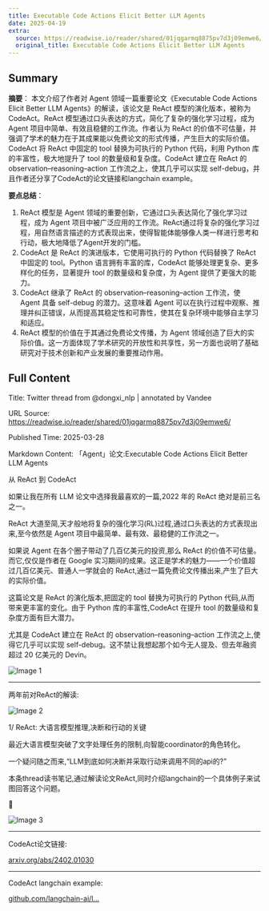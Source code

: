 ```yaml
---
title: Executable Code Actions Elicit Better LLM Agents
date: 2025-04-19
extra:
  source: https://readwise.io/reader/shared/01jqgarmq8875pv7d3j09emwe6/
  original_title: Executable Code Actions Elicit Better LLM Agents
---
```

## Summary
**摘要**：
本文介绍了作者对 Agent 领域一篇重要论文《Executable Code Actions Elicit Better LLM Agents》的解读，该论文是 ReAct 模型的演化版本，被称为 CodeAct。ReAct 模型通过口头表达的方式，简化了复杂的强化学习过程，成为 Agent 项目中简单、有效且稳健的工作流。作者认为 ReAct 的价值不可估量，并强调了学术的魅力在于其成果能以免费论文的形式传播，产生巨大的实际价值。CodeAct 将 ReAct 中固定的 tool 替换为可执行的 Python 代码，利用 Python 库的丰富性，极大地提升了 tool 的数量级和复杂度。CodeAct 建立在 ReAct 的 observation–reasoning–action 工作流之上，使其几乎可以实现 self-debug，并且作者还分享了CodeAct的论文链接和langchain example。

**要点总结**：
1.  ReAct 模型是 Agent 领域的重要创新，它通过口头表达简化了强化学习过程，成为 Agent 项目中被广泛应用的工作流。ReAct通过将复杂的强化学习过程，用自然语言描述的方式表现出来，使得智能体能够像人类一样进行思考和行动，极大地降低了Agent开发的门槛。
2.  CodeAct 是 ReAct 的演进版本，它使用可执行的 Python 代码替换了 ReAct 中固定的 tool。Python 语言拥有丰富的库，CodeAct 能够处理更复杂、更多样化的任务，显著提升 tool 的数量级和复杂度，为 Agent 提供了更强大的能力。
3.  CodeAct 继承了 ReAct 的 observation–reasoning–action 工作流，使 Agent 具备 self-debug 的潜力。这意味着 Agent 可以在执行过程中观察、推理并纠正错误，从而提高其稳定性和可靠性，使其在复杂环境中能够自主学习和适应。
4.  ReAct 模型的价值在于其通过免费论文传播，为 Agent 领域创造了巨大的实际价值。这一方面体现了学术研究的开放性和共享性，另一方面也说明了基础研究对于技术创新和产业发展的重要推动作用。

## Full Content
Title: Twitter thread from @dongxi_nlp | annotated by Vandee

URL Source: https://readwise.io/reader/shared/01jqgarmq8875pv7d3j09emwe6/

Published Time: 2025-03-28

Markdown Content:
「Agent」论文:Executable Code Actions Elicit Better LLM Agents

从 ReAct 到 CodeAct

如果让我在所有 LLM 论文中选择我最喜欢的一篇,2022 年的 ReAct 绝对是前三名之一。

ReAct 大道至简,天才般地将复杂的强化学习(RL)过程,通过口头表达的方式表现出来,至今依然是 Agent 项目中最简单、最有效、最稳健的工作流之一。

如果说 Agent 在各个圈子带动了几百亿美元的投资,那么 ReAct 的价值不可估量。而它,仅仅是作者在 Google 实习期间的成果。这正是学术的魅力——一个价值超过几百亿美元、普通人一学就会的 ReAct,通过一篇免费论文传播出来,产生了巨大的实际价值。

这篇论文是 ReAct 的演化版本,把固定的 tool 替换为可执行的 Python 代码,从而带来更丰富的变化。由于 Python 库的丰富性,CodeAct 在提升 tool 的数量级和复杂度方面有巨大潜力。

尤其是 CodeAct 建立在 ReAct 的 observation–reasoning–action 工作流之上,使得它几乎可以实现 self-debug。这不禁让我想起那个如今无人提及、但去年融资超过 20 亿美元的 Devin。

![Image 1](https://pbs.twimg.com/media/GnJxdxVaYAAmefO.jpg)

* * *

两年前对ReAct的解读:

![Image 2](https://pbs.twimg.com/profile_images/1555109458073747457/JANhY5Zh.jpg)

1/ ReAct: 大语言模型推理,决断和行动的关键

最近大语言模型突破了文字处理任务的限制,向智能coordinator的角色转化。

一个疑问随之而来,“LLM到底如何决断并采取行动来调用不同的api的?”

本条thread读书笔记,通过解读论文ReAct,同时介绍langchain的一个具体例子来试图回答这个问题。

🧵

![Image 3](https://pbs.twimg.com/media/FtJN-V7akAA9_wX.jpg)

* * *

CodeAct论文链接:

[arxiv.org/abs/2402.01030](https://arxiv.org/abs/2402.01030)

* * *

CodeAct langchain example:

[github.com/langchain-ai/l...](https://github.com/langchain-ai/langgraph-codeact)


